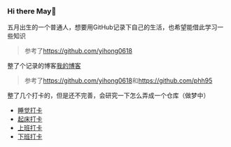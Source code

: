 ### Hi there May👋

<!--
**noteMay/noteMay** is a ✨ _special_ ✨ repository because its `README.md` (this file) appears on your GitHub profile.

Here are some ideas to get you started:

- 🔭 I’m currently working on ...
- 🌱 I’m currently learning ...
- 👯 I’m looking to collaborate on ...
- 🤔 I’m looking for help with ...
- 💬 Ask me about ...
- 📫 How to reach me: ...
- 😄 Pronouns: ...
- ⚡ Fun fact: ...
-->

五月出生的一个普通人，想要用GitHub记录下自己的生活，也希望能借此学习一些知识

> 参考了<https://github.com/yihong0618>

整了个记录的博客[我的博客](https://noteMay.github.io)

> 参考了<https://github.com/yihong0618>和<https://github.com/phh95>

整了几个打卡的，但是还不完善，会研究一下怎么弄成一个仓库（做梦中）

- [睡觉打卡](https://github.com/noteMay/sleep/issues/1)
- [起床打卡](https://github.com/noteMay/getup/issues/1)
- [上班打卡](https://github.com/noteMay/clockin/issues/1)
- [下班打卡](https://github.com/noteMay/clockout/issues/1)
